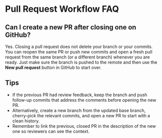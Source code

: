 # Pull Request Workflow FAQ

## Can I create a new PR after closing one on GitHub?
Yes. Closing a pull request does not delete your branch or your commits. You can reopen the same PR or push new commits and open a fresh pull request from the same branch (or a different branch) whenever you are ready. Just make sure the branch is pushed to the remote and then use the **New pull request** button in GitHub to start over.

## Tips
- If the previous PR had review feedback, keep the branch and push follow-up commits that address the comments before opening the new PR.
- Alternatively, create a new branch from the updated base branch, cherry-pick the relevant commits, and open a new PR to start with a clean history.
- Remember to link the previous, closed PR in the description of the new one so reviewers can see the context.
